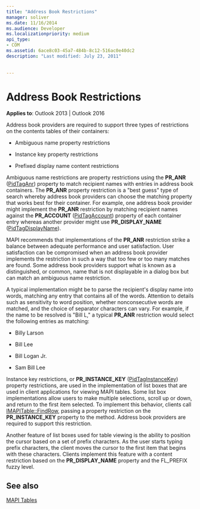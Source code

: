 ```yaml
---
title: "Address Book Restrictions"
manager: soliver
ms.date: 11/16/2014
ms.audience: Developer
ms.localizationpriority: medium
api_type:
- COM
ms.assetid: 6ace8c03-45a7-484b-8c12-516ac0e40dc2
description: "Last modified: July 23, 2011"
 
 
---
```


# Address Book Restrictions

  
  
**Applies to**: Outlook 2013 | Outlook 2016 
  
Address book providers are required to support three types of restrictions on the contents tables of their containers:
  
- Ambiguous name property restrictions
    
- Instance key property restrictions
    
- Prefixed display name content restrictions
    
Ambiguous name restrictions are property restrictions using the **PR_ANR** ([PidTagAnr](pidtaganr-canonical-property.md)) property to match recipient names with entries in address book containers. The **PR_ANR** property restriction is a "best guess" type of search whereby address book providers can choose the matching property that works best for their container. For example, one address book provider might implement the **PR_ANR** restriction by matching recipient names against the **PR_ACCOUNT** ([PidTagAccount](pidtagaccount-canonical-property.md)) property of each container entry whereas another provider might use **PR_DISPLAY_NAME** ([PidTagDisplayName](pidtagdisplayname-canonical-property.md)).
  
MAPI recommends that implementations of the **PR_ANR** restriction strike a balance between adequate performance and user satisfaction. User satisfaction can be compromised when an address book provider implements the restriction in such a way that too few or too many matches are found. Some address book providers support what is known as a distinguished, or common, name that is not displayable in a dialog box but can match an ambiguous name restriction. 
  
A typical implementation might be to parse the recipient's display name into words, matching any entry that contains all of the words. Attention to details such as sensitivity to word position, whether nonconsecutive words are matched, and the choice of separator characters can vary. For example, if the name to be resolved is "Bill L," a typical **PR_ANR** restriction would select the following entries as matching: 
  
- Billy Larson
    
- Bill Lee
    
- Bill Logan Jr. 
    
- Sam Bill Lee
    
Instance key restrictions, or **PR_INSTANCE_KEY** ([PidTagInstanceKey](pidtaginstancekey-canonical-property.md)) property restrictions, are used in the implementation of list boxes that are used in client applications for viewing MAPI tables. Some list box implementations allow users to make multiple selections, scroll up or down, and return to the first item selected. To implement this behavior, clients call [IMAPITable::FindRow](imapitable-findrow.md), passing a property restriction on the **PR_INSTANCE_KEY** property to the method. Address book providers are required to support this restriction. 
  
Another feature of list boxes used for table viewing is the ability to position the cursor based on a set of prefix characters. As the user starts typing prefix characters, the client moves the cursor to the first item that begins with these characters. Clients implement this feature with a content restriction based on the **PR_DISPLAY_NAME** property and the FL_PREFIX fuzzy level. 
  
## See also



[MAPI Tables](mapi-tables.md)

